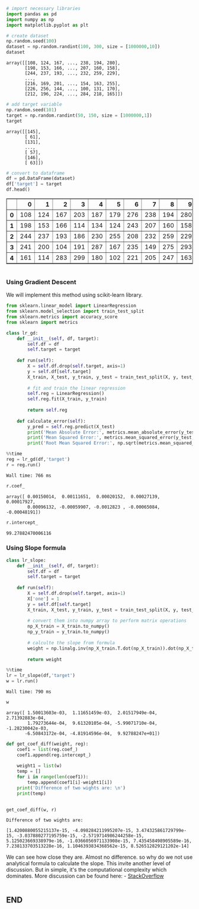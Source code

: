 ```python
# import necessary libraries
import pandas as pd
import numpy as np
import matplotlib.pyplot as plt
```


```python
# create dataset
np.random.seed(100)
dataset = np.random.randint(100, 300, size = [1000000,10])
dataset
```




    array([[108, 124, 167, ..., 238, 194, 280],
           [198, 153, 166, ..., 207, 160, 158],
           [244, 237, 193, ..., 232, 259, 229],
           ...,
           [216, 169, 201, ..., 154, 163, 255],
           [226, 256, 144, ..., 100, 131, 170],
           [212, 196, 224, ..., 284, 218, 165]])




```python
# add target variable
np.random.seed(101)
target = np.random.randint(50, 150, size = [1000000,1])
target
```




    array([[145],
           [ 61],
           [131],
           ...,
           [ 57],
           [146],
           [ 63]])




```python
# convert to dataframe
df = pd.DataFrame(dataset)
df['target'] = target
df.head()
```




<div>
<style scoped>
    .dataframe tbody tr th:only-of-type {
        vertical-align: middle;
    }

    .dataframe tbody tr th {
        vertical-align: top;
    }

    .dataframe thead th {
        text-align: right;
    }
</style>
<table border="1" class="dataframe">
  <thead>
    <tr style="text-align: right;">
      <th></th>
      <th>0</th>
      <th>1</th>
      <th>2</th>
      <th>3</th>
      <th>4</th>
      <th>5</th>
      <th>6</th>
      <th>7</th>
      <th>8</th>
      <th>9</th>
      <th>target</th>
    </tr>
  </thead>
  <tbody>
    <tr>
      <th>0</th>
      <td>108</td>
      <td>124</td>
      <td>167</td>
      <td>203</td>
      <td>187</td>
      <td>179</td>
      <td>276</td>
      <td>238</td>
      <td>194</td>
      <td>280</td>
      <td>145</td>
    </tr>
    <tr>
      <th>1</th>
      <td>198</td>
      <td>153</td>
      <td>166</td>
      <td>114</td>
      <td>134</td>
      <td>124</td>
      <td>243</td>
      <td>207</td>
      <td>160</td>
      <td>158</td>
      <td>61</td>
    </tr>
    <tr>
      <th>2</th>
      <td>244</td>
      <td>237</td>
      <td>193</td>
      <td>186</td>
      <td>230</td>
      <td>255</td>
      <td>208</td>
      <td>232</td>
      <td>259</td>
      <td>229</td>
      <td>131</td>
    </tr>
    <tr>
      <th>3</th>
      <td>241</td>
      <td>200</td>
      <td>104</td>
      <td>191</td>
      <td>287</td>
      <td>167</td>
      <td>235</td>
      <td>149</td>
      <td>275</td>
      <td>293</td>
      <td>120</td>
    </tr>
    <tr>
      <th>4</th>
      <td>161</td>
      <td>114</td>
      <td>283</td>
      <td>299</td>
      <td>180</td>
      <td>102</td>
      <td>221</td>
      <td>205</td>
      <td>247</td>
      <td>163</td>
      <td>113</td>
    </tr>
  </tbody>
</table>
</div>




```python

```

### Using Gradient Descent

We will implement this method using scikit-learn library.


```python
from sklearn.linear_model import LinearRegression
from sklearn.model_selection import train_test_split
from sklearn.metrics import accuracy_score
from sklearn import metrics

class lr_gd:
    def __init__(self, df, target):
        self.df = df
        self.target = target
    
    def run(self):
        X = self.df.drop(self.target, axis=1)
        y = self.df[self.target]
        X_train, X_test, y_train, y_test = train_test_split(X, y, test_size = .25, random_state=42)
        
        # fit and train the linear regression
        self.reg = LinearRegression()
        self.reg.fit(X_train, y_train)
        
        return self.reg     
    
    def calculate_error(self):
        y_pred = self.reg.predict(X_test)
        print('Mean Absolute Error:', metrics.mean_absolute_error(y_test, y_pred))
        print('Mean Squared Error:', metrics.mean_squared_error(y_test, y_pred))
        print('Root Mean Squared Error:', np.sqrt(metrics.mean_squared_error(y_test, y_pred)))
```


```python
%%time
reg = lr_gd(df,'target')
r = reg.run()
```

    Wall time: 766 ms
    


```python
r.coef_
```




    array([ 0.00150014,  0.00111651,  0.00020152,  0.00027139,  0.00017927,
            0.00096132, -0.00059907, -0.0012823 , -0.00065084, -0.00048191])




```python
r.intercept_
```




    99.27882470006116



### Using Slope formula


```python
class lr_slope:
    def __init__(self, df, target):
        self.df = df
        self.target = target
    
    def run(self):
        X = self.df.drop(self.target, axis=1)
        X['one'] = 1
        y = self.df[self.target]
        X_train, X_test, y_train, y_test = train_test_split(X, y, test_size = .25, random_state=42)
        
        # convert them into numpy array to perform matrix operations
        np_X_train = X_train.to_numpy()
        np_y_train = y_train.to_numpy()
        
        # calculte the slope from formula
        weight = np.linalg.inv(np_X_train.T.dot(np_X_train)).dot(np_X_train.T).dot(np_y_train)
        
        return weight     

```


```python
%%time
lr = lr_slope(df,'target')
w = lr.run()
```

    Wall time: 790 ms
    


```python
w
```




    array([ 1.50013603e-03,  1.11651459e-03,  2.01517949e-04,  2.71392883e-04,
            1.79273644e-04,  9.61320105e-04, -5.99071710e-04, -1.28230042e-03,
           -6.50843172e-04, -4.81914596e-04,  9.92788247e+01])




```python
def get_coef_diff(weight, reg):
    coef1 = list(reg.coef_)
    coef1.append(reg.intercept_)
    
    weight1 = list(w)
    temp = []
    for i in range(len(coef1)):
        temp.append(coef1[i]-weight1[i])
    print('Difference of two wights are: \n')
    print(temp)
    
```


```python
get_coef_diff(w, r)
```

    Difference of two wights are: 
    
    [1.4200880055215137e-15, -4.098284211995207e-15, 3.474325861729799e-15, -3.037880277195759e-15, -2.5719714986244258e-15, 5.125023669338979e-16, -1.0366056971133908e-15, 7.435458498905589e-16, 7.238133703513228e-16, 1.1046393834368562e-15, 8.526512829121202e-14]
    

We can see how close they are. Almost no difference. so why do we not use analytical formula to calculate the slope. This invite another level of discussion. But in simple, it's the computational complexity which dominates. More discussion can be found here: - [StackOverflow](#https://stats.stackexchange.com/questions/278755/why-use-gradient-descent-for-linear-regression-when-a-closed-form-math-solution)




```python

```

## END
